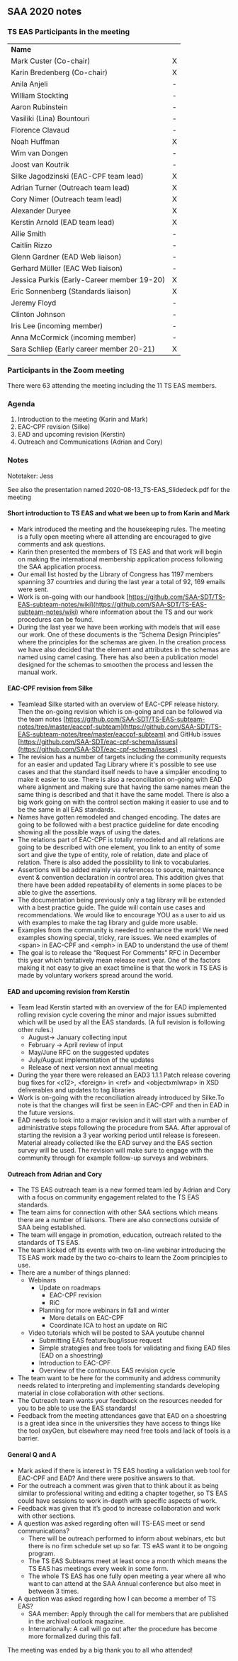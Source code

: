## SAA 2020 notes


### TS EAS Participants in the meeting


<table>
  <tr>
   <td><strong>Name</strong>
   </td>
   <td>
   </td>
  </tr>
  <tr>
   <td>Mark Custer (Co-chair)
   </td>
   <td>X
   </td>
  </tr>
  <tr>
   <td>Karin Bredenberg (Co-chair)
   </td>
   <td>X
   </td>
  </tr>
  <tr>
   <td>Anila Anjeli
   </td>
   <td>-
   </td>
  </tr>
  <tr>
   <td>William Stockting
   </td>
   <td>-
   </td>
  </tr>
  <tr>
   <td>Aaron Rubinstein
   </td>
   <td>-
   </td>
  </tr>
  <tr>
   <td>Vasiliki (Lina) Bountouri
   </td>
   <td>-
   </td>
  </tr>
  <tr>
   <td>Florence Clavaud
   </td>
   <td>-
   </td>
  </tr>
  <tr>
   <td>Noah Huffman
   </td>
   <td>X
   </td>
  </tr>
  <tr>
   <td>Wim van Dongen
   </td>
   <td>-
   </td>
  </tr>
  <tr>
   <td>Joost van Koutrik
   </td>
   <td>-
   </td>
  </tr>
  <tr>
   <td>Silke Jagodzinski (EAC-CPF team lead)
   </td>
   <td>X
   </td>
  </tr>
  <tr>
   <td>Adrian Turner (Outreach team lead)
   </td>
   <td>X
   </td>
  </tr>
  <tr>
   <td>Cory Nimer (Outreach team lead)
   </td>
   <td>X
   </td>
  </tr>
  <tr>
   <td>Alexander Duryee
   </td>
   <td>X
   </td>
  </tr>
  <tr>
   <td>Kerstin Arnold (EAD team lead)
   </td>
   <td>X
   </td>
  </tr>
  <tr>
   <td>Ailie Smith
   </td>
   <td>-
   </td>
  </tr>
  <tr>
   <td>Caitlin Rizzo
   </td>
   <td>-
   </td>
  </tr>
  <tr>
   <td>Glenn Gardner (EAD Web liaison)
   </td>
   <td>-
   </td>
  </tr>
  <tr>
   <td>Gerhard Müller (EAC Web liaison)
   </td>
   <td>-
   </td>
  </tr>
  <tr>
   <td>Jessica Purkis (Early-Career member 19-20)
   </td>
   <td>X
   </td>
  </tr>
  <tr>
   <td>Eric Sonnenberg (Standards liaison)
   </td>
   <td>X
   </td>
  </tr>
  <tr>
   <td>Jeremy Floyd
   </td>
   <td>-
   </td>
  </tr>
  <tr>
   <td>Clinton Johnson
   </td>
   <td>-
   </td>
  </tr>
  <tr>
   <td>Iris Lee (incoming member)
   </td>
   <td>-
   </td>
  </tr>
  <tr>
   <td>Anna McCormick (incoming member)
   </td>
   <td>-
   </td>
  </tr>
  <tr>
   <td>Sara Schliep (Early career member 20-21)
   </td>
   <td>X
   </td>
  </tr>
</table>



### Participants in the Zoom meeting

There were 63 attending the meeting including the 11 TS EAS members.


### Agenda



1. Introduction to the meeting (Karin and Mark)
2. EAC-CPF revision (Silke)
3. EAD and upcoming revision (Kerstin)
4. Outreach and Communications (Adrian and Cory)


### Notes

Notetaker: Jess

See also the presentation named 2020-08-13_TS-EAS_Slidedeck.pdf for the meeting


#### Short introduction to TS EAS and what we been up to from Karin and Mark



*   Mark introduced the meeting and the housekeeping rules. The meeting is a fully open meeting where all attending are encouraged to give comments and ask questions.
*   Karin then presented the members of TS EAS and that work will begin on making the international membership application process following the SAA application process.
*   Our email list hosted by the Library of Congress has 1197 members spanning 37 countries and during the last year a total of 92, 169 emails were sent.
*   Work is on-going with our handbook [https://github.com/SAA-SDT/TS-EAS-subteam-notes/wiki](https://github.com/SAA-SDT/TS-EAS-subteam-notes/wiki) where information about the TS and our work procedures can be found.
*   During the last year we have been working with models that will ease our work. One of these documents is the “Schema Design Principles” where the principles for the schemas are given. In the creation process we have also decided that the element and attributes in the schemas are named using camel casing. There has also been a publication model designed for the schemas to smoothen the process and lessen the manual work. 


#### EAC-CPF revision from Silke



*   Teamlead Silke started with an overview of EAC-CPF release history. Then the on-going revision which is on-going and can be followed via the team notes [https://github.com/SAA-SDT/TS-EAS-subteam-notes/tree/master/eaccpf-subteam](https://github.com/SAA-SDT/TS-EAS-subteam-notes/tree/master/eaccpf-subteam) and GitHub issues [https://github.com/SAA-SDT/eac-cpf-schema/issues](https://github.com/SAA-SDT/eac-cpf-schema/issues) . 
*   The revision has a number of targets including the community requests for an easier and updated Tag Library where it's possible to see use cases and that the standard itself needs to have a simpåler encoding to make it easier to use. There is also a reconciliation on-going with EAD where alignment and making sure that having the same names mean the same thing is described and that it have the same model. There is also a big work going on with the control section making it easier to use and to be the same in all EAS standards.
*   Names have gotten remodeled and changed encoding. The dates are going to be followed with a best practice guideline for date encoding showing all the possible ways of using the dates.
*   The relations part of EAC-CPF is totally remodeled and all relations are going to be described with one element, you link to an entity of some sort and give the type of entity, role of relation, date and place of relation. There is also added the possibility to link to vocabularies.
*   Assertions will be added mainly via references to source, maintenance event & convention declaration in control area. This addition gives that there have been added repeatability of elements in some places to be able to give the assertions.
*   The documentation being previously only a tag library will be extended with a best practice guide. The guide will contain use cases and recommendations. We would like to encourage YOU as a user to aid us with examples to make the tag library and guide more usable.
*   Examples from the community is needed to enhance the work! We need examples showing special, tricky, rare issues. We need examples of &lt;span> in EAC-CPF and &lt;emph> in EAD to understand the use of them!
*   The goal is to release the “Request For Comments” RFC in December this year which tentatively mean release next year. One of the factors making it not easy to give an exact timeline is that the work in TS EAS is made by voluntary workers spread around the world.


#### EAD and upcoming revision from Kerstin



*   Team lead Kerstin started with an overview of the for EAD implemented rolling revision cycle covering the minor and major issues submitted which will be used by all the EAS standards. (A full revision is following other rules.)
    *   August-> January collecting input
    *   February -> April review of input
    *   May/June RFC on the suggested updates
    *   July/August implementation of the updates
    *   Release of next version next annual meeting
*   During the year there were released an EAD3 1.1.1 Patch release covering bug fixes for &lt;c12>, &lt;foreign> in &lt;ref> and &lt;objectxmlwrap> in XSD deliverables and updates to tag libraries
*   Work is on-going with the reconciliation already introduced by Silke.To note is that the changes will first be seen in EAC-CPF and then in EAD in the future versions.
*   EAD needs to look into a major revision and it will start with a number of administrative steps following the procedure from SAA. After approval of starting the revision a 3 year working period until release is foreseen. Material already collected like the EAD survey and the EAS section survey will be used. The revision will make sure to engage with the community through for example follow-up surveys and webinars.


#### Outreach from Adrian and Cory



*   The TS EAS outreach team is a new formed team led by Adrian and Cory with a focus on community engagement related to the TS EAS standards.
*   The team aims for connection with other SAA sections which means there are a number of liaisons. There are also connections outside of SAA being established.
*   The team will engage in promotion, education, outreach related to the standards of TS EAS.
*   The team kicked off its events with two on-line webinar introducing the TS EAS work made by the two co-chairs to learn the Zoom principles to use.
*   There are a number of things planned:
    *   Webinars
        *   Update on roadmaps
            *   EAC-CPF revision
            *   RiC
        *   Planning for more webinars in fall and winter
            *   More details on EAC-CPF
            *   Coordinate ICA to host an update on RiC
    *   Video tutorials which will be posted to SAA youtube channel
        *   Submitting EAS feature/bug/issue request
        *   Simple strategies  and free tools for validating and fixing EAD files (EAD on a shoestring)
        *   Introduction to EAC-CPF 
        *   Overview of the continuous EAS revision cycle
*   The team want to be here for the community and address community needs related to interpreting and implementing standards developing material in close collaboration with other sections.
*   The Outreach team wants your feedback on the resources needed for you to be able to use the EAS standards!
*   Feedback from the meeting attendances gave that EAD on a shoestring is a great idea since in the universities they have access to things like the tool oxyGen, but elsewhere may need free tools and lack of tools is a barrier.


#### General Q and A



*   Mark asked if there is interest in TS EAS hosting a validation web tool for EAC-CPF and EAD? And there were positive answers to that.
*   For the outreach a comment was given that to think about it as being similar to professional writing and editing a chapter together, so TS EAS could have sessions to work in-depth with specific aspects of work.
*   Feedback was given that it’s good to increase collaboration and work with other sections.
*   A question was asked regarding often will TS-EAS meet or send communications?
    *   There will be outreach performed to inform about webinars, etc but there is no firm schedule set up so far. TS eAS want it to be ongoing program.
    *   The TS EAS Subteams meet at least once a month which means the TS EAS has meetings every week in some form.
    *   The whole TS EAS has one fully open meeting a year where all who want to can attend at the SAA Annual conference but also meet in between 3 times.
*   A question was asked regarding how I can become a member of TS EAS?
    *   SAA member: Apply through the call for members that are published in the archival outlook magazine.
    *   Internationally: A call will go out after the procedure has become more formalized during this fall.

The meeting was ended by a big thank you to all who attended!
